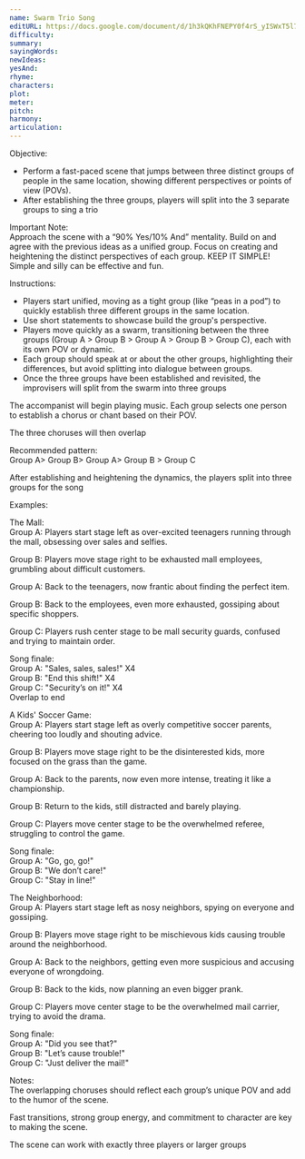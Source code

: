 ```yaml
---
name: Swarm Trio Song
editURL: https://docs.google.com/document/d/1h3kQKhFNEPY0f4rS_yISWxT5l7hll-H5TB-w33G91Dc/edit
difficulty: 
summary: 
sayingWords: 
newIdeas: 
yesAnd: 
rhyme: 
characters: 
plot: 
meter: 
pitch: 
harmony: 
articulation: 
---
```




Objective:

* Perform a fast-paced scene that jumps between three distinct groups of people in the same location, showing different perspectives or points of view (POVs).   
* After establishing the three groups, players will split into the 3 separate groups to sing a trio

Important Note:  
Approach the scene with a “90% Yes/10% And” mentality. Build on and agree with the previous ideas as a unified group. Focus on creating and heightening the distinct perspectives of each group. KEEP IT SIMPLE\! Simple and silly can be effective and fun.

Instructions:

* Players start unified, moving as a tight group (like “peas in a pod”) to quickly establish three different groups in the same location.  
* Use short statements to showcase build the group's perspective.  
* Players move quickly as a swarm, transitioning between the three groups (Group A \> Group B \> Group A \> Group B \> Group C), each with its own POV or dynamic.  
* Each group should speak at or about the other groups, highlighting their differences, but avoid splitting into dialogue between groups.  
* Once the three groups have been established and revisited, the improvisers will split from the swarm into three groups

The accompanist will begin playing music. Each group selects one person to establish a chorus or chant based on their POV.

The three choruses will then overlap

Recommended pattern:  
Group A\> Group B\> Group A\> Group B \> Group C

After establishing and heightening the dynamics, the players split into three groups for the song

Examples:

The Mall:  
Group A: Players start stage left as over-excited teenagers running through the mall, obsessing over sales and selfies.

Group B: Players move stage right to be exhausted mall employees, grumbling about difficult customers.

Group A: Back to the teenagers, now frantic about finding the perfect item.

Group B: Back to the employees, even more exhausted, gossiping about specific shoppers.

Group C: Players rush center stage to be mall security guards, confused and trying to maintain order.

Song finale:  
Group A: "Sales, sales, sales\!" X4  
Group B: "End this shift\!" X4  
Group C: "Security’s on it\!" X4  
Overlap to end

A Kids' Soccer Game:  
Group A: Players start stage left as overly competitive soccer parents, cheering too loudly and shouting advice.

Group B: Players move stage right to be the disinterested kids, more focused on the grass than the game.

Group A: Back to the parents, now even more intense, treating it like a championship.

Group B: Return to the kids, still distracted and barely playing.

Group C: Players move center stage to be the overwhelmed referee, struggling to control the game.

Song finale:  
Group A: "Go, go, go\!"  
Group B: "We don’t care\!"  
Group C: "Stay in line\!"

The Neighborhood:  
Group A: Players start stage left as nosy neighbors, spying on everyone and gossiping.

Group B: Players move stage right to be mischievous kids causing trouble around the neighborhood.

Group A: Back to the neighbors, getting even more suspicious and accusing everyone of wrongdoing.

Group B: Back to the kids, now planning an even bigger prank.

Group C: Players move center stage to be the overwhelmed mail carrier, trying to avoid the drama.

Song finale:  
Group A: "Did you see that?"  
Group B: "Let’s cause trouble\!"  
Group C: "Just deliver the mail\!"

Notes:  
The overlapping choruses should reflect each group’s unique POV and add to the humor of the scene.

Fast transitions, strong group energy, and commitment to character are key to making the scene.

The scene can work with exactly three players or larger groups